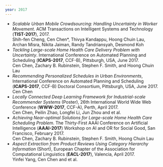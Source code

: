 ```yaml
---
year: 2017
---
```


- *Scalable Urban Mobile Crowdsourcing: Handling Uncertainty in Worker Movement*. ACM Transactions on Intelligent Systems and Technology (**TIST-2017**), 2017.  
   Shih-fen Cheng, Cen Chen\*, Thivya Kandappu, Hoong Chuin Lau, Archan Misra, Nikita Jaiman, Randy Tandriansyah, Desmond Koh
- *Tackling Large-scale Home Health Care Delivery Problem with Uncertainty*. International Conference on Automated Planning and Scheduling (**ICAPS-2017**, CCF-B), Pittsburgh, USA, June 2017.  
   Cen Chen, Zachary B. Rubinstein, Stephen F. Smith, and Hoong Chuin Lau
- *Recommending Personalized Schedules in Urban Environments*, International Conference on Automated Planning and Scheduling (**ICAPS-2017**, CCF-B) Doctoral Consortium, Pittsburgh, USA, June 2017.  
   Cen Chen
- *Locally Connected Deep Learning Framework for Industrial-scale Recommender Systems* (Poster), 26th International World Wide Web Conference (**WWW-2017**, CCF-A), Perth, April 2017.  
   Cen Chen, Peilin Zhao, Longfei Li, Jun Zhou and et al.
- *Achieving Near-optimal Solutions for Large-scale Home Health Care Scheduling Problem*. The Thirty-First AAAI Conference on Artificial Intelligence (**AAAI-2017**) Workshop on AI and OR for Social Good, San Francisco, February 2017.  
   Cen Chen, Zachary B. Rubinstein, Stephen F. Smith, Hoong Chuin Lau
- *Aspect Extraction from Product Reviews Using Category Hierarchy Information* (Short), European Chapter of the Association for Computational Linguistics (**EACL-2017**), Valencia, April 2017.  
   Yinfei Yang, Cen Chen and et al.

